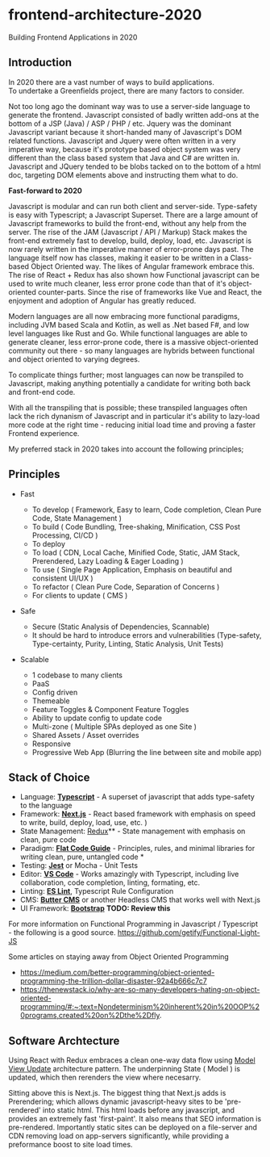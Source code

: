 # frontend-architecture-2020
Building Frontend Applications in 2020

## Introduction

In 2020 there are a vast number of ways to build applications.  
To undertake a Greenfields project, there are many factors to consider.

Not too long ago the dominant way was to use a server-side language to generate the frontend. Javascript consisted of badly written add-ons at the bottom of a JSP (Java) / ASP / PHP / etc. Jquery was the dominant Javascript variant because it short-handed many of Javascript's DOM related functions. Javascript and Jquery were often written in a very imperative way, because it's prototype based object system was very different than the class based system that Java and C# are written in. Javascript and JQuery tended to be blobs tacked on to the bottom of a html doc, targeting DOM elements above and instructing them what to do.

**Fast-forward to 2020**

Javascript is modular and can run both client and server-side. Type-safety is easy with Typescript; a Javascript Superset. There are a large amount of Javascript frameworks to build the front-end, without any help from the server. The rise of the JAM (Javascript / API / Markup) Stack makes the front-end extremely fast to develop, build, deploy, load, etc. Javascript is now rarely written in the imperative manner of error-prone days past. The language itself now has classes, making it easier to be written in a Class-based Object Oriented way. The likes of Angular framework embrace this. The rise of React + Redux has also shown how Functional javascript can be used to write much cleaner, less error prone code than that of it's object-oriented counter-parts. Since the rise of frameworks like Vue and React, the enjoyment and adoption of Angular has greatly reduced.

Modern languages are all now embracing more functional paradigms, including JVM based Scala and Kotlin, as well as .Net based F#, and low level languages like Rust and Go. While functional languages are able to generate cleaner, less error-prone code, there is a massive object-oriented community out there - so many languages are hybrids between functional and object oriented to varying degrees.

To complicate things further; most languages can now be transpiled to Javascript, making anything potentially a candidate for writing both back and front-end code.

With all the transpiling that is possible; these transpiled languages often lack the rich dynanism of Javascript and in particular it's ability to lazy-load more code at the right time - reducing initial load time and proving a faster Frontend experience.

My preferred stack in 2020 takes into account the following principles;

## Principles

- Fast
  - To develop ( Framework, Easy to learn, Code completion, Clean Pure Code, State Management )
  - To build ( Code Bundling, Tree-shaking, Minification, CSS Post Processing, CI/CD )
  - To deploy
  - To load ( CDN, Local Cache, Minified Code, Static, JAM Stack, Prerendered, Lazy Loading & Eager Loading )
  - To use ( Single Page Application, Emphasis on beautiful and consistent UI/UX )
  - To refactor ( Clean Pure Code, Separation of Concerns )
  - For clients to update ( CMS )
  
- Safe
  - Secure (Static Analysis of Dependencies, Scannable)
  - It should be hard to introduce errors and vulnerabilities (Type-safety, Type-certainty, Purity, Linting, Static Analysis, Unit Tests) 
  
- Scalable
  - 1 codebase to many clients
  - PaaS
  - Config driven
  - Themeable
  - Feature Toggles & Component Feature Toggles
  - Ability to update config to update code
  - Multi-zone ( Multiple SPAs deployed as one Site )
  - Shared Assets / Asset overrides
  - Responsive
  - Progressive Web App (Blurring the line between site and mobile app)

## Stack of Choice
  
- Language: **[Typescript](https://www.typescriptlang.org/)** - A superset of javascript that adds type-safety to the language
- Framework: **[Next.js](https://nextjs.org/)** - React based framework with emphasis on speed to write, build, deploy, load, use, etc. )
- State Management: [Redux](https://redux.js.org/)** - State management with emphasis on clean, pure code
- Paradigm: **[Flat Code Guide](https://github.com/attack-monkey/flat-code-guide)** - Principles, rules, and minimal libraries for writing clean, pure, untangled code \*
- Testing: **[Jest](https://jestjs.io/)** or Mocha - Unit Tests
- Editor: **[VS Code](https://code.visualstudio.com/)** - Works amazingly with Typescript, including live collaboration, code completion, linting, formating, etc.
- Linting: **[ES Lint](https://eslint.org/)**, Typescript Rule Configuration
- CMS: **[Butter CMS](https://buttercms.com/)** or another Headless CMS that works well with Next.js
- UI Framework: **[Bootstrap](https://getbootstrap.com/)** **TODO: Review this**

For more information on Functional Programming in Javascript / Typescript - the following is a good source.
https://github.com/getify/Functional-Light-JS

Some articles on staying away from Object Oriented Programming
- https://medium.com/better-programming/object-oriented-programming-the-trillion-dollar-disaster-92a4b666c7c7
- https://thenewstack.io/why-are-so-many-developers-hating-on-object-oriented-programming/#:~:text=Nondeterminism%20inherent%20in%20OOP%20programs,created%20on%2Dthe%2Dfly.

## Software Archtecture

Using React with Redux embraces a clean one-way data flow using [Model View Update](https://thomasbandt.com/model-view-update) architecture pattern. The underpinning State ( Model ) is updated, which then rerenders the view where necesarry.

Sitting above this is Next.js. The biggest thing that Next.js adds is Prerendering; which allows dynamic javascript-heavy sites to be 'pre-rendered' into static html. This html loads before any javascript, and provides an extremely fast 'first-paint'. It also means that SEO information is pre-rendered. Importantly static sites can be deployed on a file-server and CDN removing load on app-servers significantly, while providing a preformance boost to site load times.


